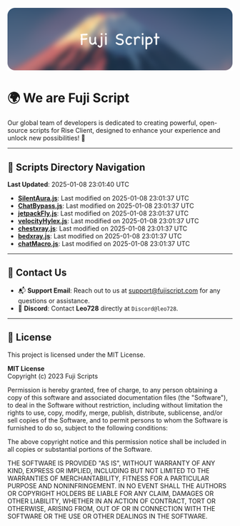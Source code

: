 ![Banner](.github/b.webp)

# 🌍 **We are Fuji Script**

Our global team of developers is dedicated to creating powerful, open-source scripts for Rise Client, designed to enhance your experience and unlock new possibilities! 🌟

---
<!-- SCRIPTS_NAVIGATION_START -->
## 📂 **Scripts Directory Navigation**

**Last Updated**: 2025-01-08 23:01:40 UTC

- **[SilentAura.js](scripts/SilentAura.js)**: Last modified on 2025-01-08 23:01:37 UTC
- **[ChatBypass.js](scripts/ChatBypass.js)**: Last modified on 2025-01-08 23:01:37 UTC
- **[jetpackFly.js](scripts/jetpackFly.js)**: Last modified on 2025-01-08 23:01:37 UTC
- **[velocityHylex.js](scripts/velocityHylex.js)**: Last modified on 2025-01-08 23:01:37 UTC
- **[chestxray.js](scripts/chestxray.js)**: Last modified on 2025-01-08 23:01:37 UTC
- **[bedxray.js](scripts/bedxray.js)**: Last modified on 2025-01-08 23:01:37 UTC
- **[chatMacro.js](scripts/chatMacro.js)**: Last modified on 2025-01-08 23:01:37 UTC

<!-- SCRIPTS_NAVIGATION_END -->

---

## 💬 **Contact Us**  
- 📬 **Support Email**: Reach out to us at [support@fujiscript.com](mailto:support@fujiscript.com) for any questions or assistance.  
- 💬 **Discord**: Contact **Leo728** directly at `Discord@leo728`.

---

## 📜 **License**

This project is licensed under the MIT License.  

**MIT License**  
Copyright (c) 2023 Fuji Scripts  

Permission is hereby granted, free of charge, to any person obtaining a copy of this software and associated documentation files (the "Software"), to deal in the Software without restriction, including without limitation the rights to use, copy, modify, merge, publish, distribute, sublicense, and/or sell copies of the Software, and to permit persons to whom the Software is furnished to do so, subject to the following conditions:  

The above copyright notice and this permission notice shall be included in all copies or substantial portions of the Software.  

THE SOFTWARE IS PROVIDED "AS IS", WITHOUT WARRANTY OF ANY KIND, EXPRESS OR IMPLIED, INCLUDING BUT NOT LIMITED TO THE WARRANTIES OF MERCHANTABILITY, FITNESS FOR A PARTICULAR PURPOSE AND NONINFRINGEMENT. IN NO EVENT SHALL THE AUTHORS OR COPYRIGHT HOLDERS BE LIABLE FOR ANY CLAIM, DAMAGES OR OTHER LIABILITY, WHETHER IN AN ACTION OF CONTRACT, TORT OR OTHERWISE, ARISING FROM, OUT OF OR IN CONNECTION WITH THE SOFTWARE OR THE USE OR OTHER DEALINGS IN THE SOFTWARE.  
